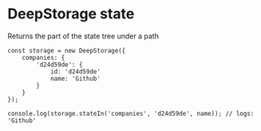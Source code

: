 # DeepStorage state

Returns the part of the state tree under a path

```
const storage = new DeepStorage({
    companies: {
        'd24d59de': {
            id: 'd24d59de'
            name: 'Github'
        }
    }
});

console.log(storage.stateIn('companies', 'd24d59de', name)); // logs: 'Github'
```



